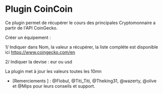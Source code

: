 # Plugin CoinCoin

Ce plugin permet de récupérer le cours des principales Cryptomonnaire a partir de l'API CoinGecko.

Créer un équipement :

1/ Indiquer dans Nom, la valeur a récupérer, la liste compléte est disponible ici https://www.coingecko.com/en

2/ Indiquer la devise : eur ou usd

La plugin met à jour les valeurs toutes les 10mn

* [Remerciements ] : @Flobul,  @Titi_Titi, @Theking31, @wazerty, @olive et @Mips pour leurs conseils et support.
